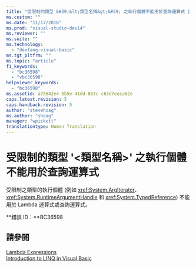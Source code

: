 ```yaml
---
title: "受限制的類型 &#39;&lt;類型名稱&gt;&#39; 之執行個體不能用於查詢運算式 | Microsoft Docs"
ms.custom: ""
ms.date: "11/17/2016"
ms.prod: "visual-studio-dev14"
ms.reviewer: ""
ms.suite: ""
ms.technology: 
  - "devlang-visual-basic"
ms.tgt_pltfrm: ""
ms.topic: "article"
f1_keywords: 
  - "bc36598"
  - "vbc36598"
helpviewer_keywords: 
  - "bc36598"
ms.assetid: a75642e4-5b5e-41dd-853c-c63d7eeca62e
caps.latest.revision: 5
caps.handback.revision: 5
author: "stevehoag"
ms.author: "shoag"
manager: "wpickett"
translationtype: Human Translation
---
```

# 受限制的類型 &#39;&lt;類型名稱&gt;&#39; 之執行個體不能用於查詢運算式
受限制之類型的執行個體 \(例如 <xref:System.ArgIterator>、<xref:System.RuntimeArgumentHandle> 和 <xref:System.TypedReference>\) 不能用於 Lambda 運算式或查詢運算式。  
  
 **錯誤 ID︰**BC36598  
  
## 請參閱  
 [Lambda Expressions](../../visual-basic/programming-guide/language-features/procedures/lambda-expressions.md)   
 [Introduction to LINQ in Visual Basic](../../visual-basic/programming-guide/language-features/linq/introduction-to-linq.md)
